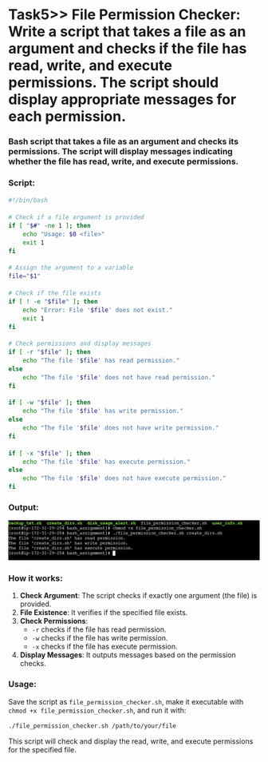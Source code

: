 # Task5>> File Permission Checker: Write a script that takes a file as an argument and checks if the file has read, write, and execute permissions. The script should display appropriate messages for each permission.

### Bash script that takes a file as an argument and checks its permissions. The script will display messages indicating whether the file has read, write, and execute permissions.

### Script:

```bash
#!/bin/bash

# Check if a file argument is provided
if [ "$#" -ne 1 ]; then
    echo "Usage: $0 <file>"
    exit 1
fi

# Assign the argument to a variable
file="$1"

# Check if the file exists
if [ ! -e "$file" ]; then
    echo "Error: File '$file' does not exist."
    exit 1
fi

# Check permissions and display messages
if [ -r "$file" ]; then
    echo "The file '$file' has read permission."
else
    echo "The file '$file' does not have read permission."
fi

if [ -w "$file" ]; then
    echo "The file '$file' has write permission."
else
    echo "The file '$file' does not have write permission."
fi

if [ -x "$file" ]; then
    echo "The file '$file' has execute permission."
else
    echo "The file '$file' does not have execute permission."
fi
```
### Output:
![Alt text](Image_Output_of_the_tasks/Output_of_task5.jpg)

### How it works:
1. **Check Argument**: The script checks if exactly one argument (the file) is provided.
2. **File Existence**: It verifies if the specified file exists.
3. **Check Permissions**: 
   - `-r` checks if the file has read permission.
   - `-w` checks if the file has write permission.
   - `-x` checks if the file has execute permission.
4. **Display Messages**: It outputs messages based on the permission checks.

### Usage:
Save the script as `file_permission_checker.sh`, make it executable with `chmod +x file_permission_checker.sh`, and run it with:

```bash
./file_permission_checker.sh /path/to/your/file
```

This script will check and display the read, write, and execute permissions for the specified file.

